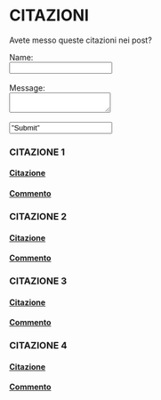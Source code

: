 # CITAZIONI

Avete messo queste citazioni nei post?

<form action=”mailto:dadeslam@gmail.com”
method=”POST”
enctype=”multipart/form-data”
name=”EmailForm”>
Name:<br>
<input type=”text” size=”19″ name=”ContactName”><br><br>
Message:<br> <textarea name=”ContactCommentt” rows=”6″ cols=”20″>
</textarea><br><br> <input type=”submit” value=”Submit”> </form>


### CITAZIONE 1

#### [Citazione](citazioni/citazione1.md)

#### [Commento](commentiCitazioni/commento1.md)

### CITAZIONE 2

#### [Citazione](citazioni/citazione2.md)

#### [Commento](commentiCitazioni/commento2.md)

### CITAZIONE 3

#### [Citazione](citazioni/citazione3.md)

#### [Commento](commentiCitazioni/commento3.md)

### CITAZIONE 4

#### [Citazione](citazioni/citazione4.md)

#### [Commento](commentiCitazioni/commento4.md)